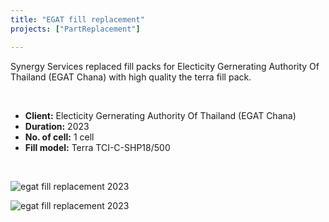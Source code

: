 ```yaml
---
title: "EGAT fill replacement"
projects: ["PartReplacement"]

---
```

Synergy Services replaced fill packs for Electicity Gernerating Authority Of Thailand (EGAT Chana) with high quality the terra fill pack.

&nbsp;

+ **Client:** Electicity Gernerating Authority Of Thailand (EGAT Chana)
+ **Duration:** 2023
+ **No. of cell:** 1 cell
+ **Fill model:** Terra TCI-C-SHP18/500

&nbsp;


![egat fill replacement 2023](/img/project/3-egat1.png)
&nbsp;

![egat fill replacement 2023](/img/project/3-egat2.png)

